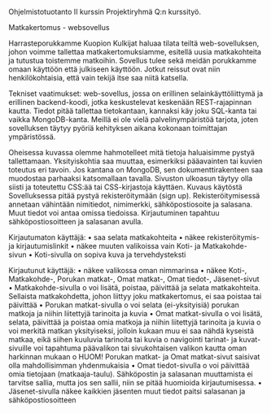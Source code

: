 Ohjelmistotuotanto II kurssin Projektiryhmä Q:n kurssityö.

Matkakertomus - websovellus

Harrasteporukkamme Kuopion Kulkijat haluaa tilata teiltä web-sovelluksen, johon voimme tallettaa matkakertomuksiamme, esitellä uusia matkakohteita ja tutustua toistemme matkoihin. Sovellus tulee sekä meidän porukkamme omaan käyttöön että julkiseen käyttöön. Jotkut reissut ovat niin henkilökohtaisia, että vain tekijä itse saa niitä katsella.

Tekniset vaatimukset: web-sovellus, jossa on erillinen selainkäyttöliittymä ja erillinen backend-koodi, jotka keskustelevat keskenään REST-rajapinnan kautta. Tiedot pitää tallettaa tietokantaan, kannaksi käy joku SQL-kanta tai vaikka MongoDB-kanta. Meillä ei ole vielä palvelinympäristöä tarjota, joten sovelluksen täytyy pyöriä kehityksen aikana kokonaan toimittajan ympäristössä.

Oheisessa kuvassa olemme hahmotelleet mitä tietoja haluaisimme pystyä tallettamaan. Yksityiskohtia saa muuttaa, esimerkiksi pääavainten tai kuvien toteutus eri tavoin. Jos kantana on MongoDB, sen dokumenttirakenteen saa muodostaa parhaaksi katsomallaan tavalla.
Sivuston ulkoasun täytyy olla siisti ja toteutettu CSS:ää tai CSS-kirjastoja käyttäen.
Kuvaus käytöstä
Sovelluksessa pitää pystyä rekisteröitymään (sign up). Rekisteröitymisessä annetaan vähintään nimitiedot, nimimerkki, sähköpostiosoite ja salasana. Muut tiedot voi antaa omissa tiedoissa.
Kirjautuminen tapahtuu sähköpostiosoitteen ja salasanan avulla.

Kirjautumaton käyttäjä:
•    saa selata matkakohteita
•    näkee rekisteröitymis- ja kirjautumislinkit
•    näkee muuten valikoissa vain Koti- ja Matkakohde-sivun
•    Koti-sivulla on sopiva kuva ja tervehdysteksti

Kirjautunut käyttäjä:
•    näkee valikossa oman nimmarinsa
•    näkee Koti-, Matkakohde-, Porukan matkat-, Omat matkat-, Omat tiedot-, Jäsenet-sivut
•    Matkakohde-sivulla
o    voi lisätä, poistaa, päivittää ja selata matkakohteita. Sellaista matkakohdetta, johon liittyy joku matkakertomus, ei saa poistaa tai päivittää
•    Porukan matkat-sivulla
o    voi selata (ei-yksityisiä) porukan matkoja ja niihin liitettyjä tarinoita ja kuvia
•    Omat matkat-sivulla
o    voi lisätä, selata, päivittää ja poistaa omia matkoja ja niihin liitettyjä tarinoita ja kuvia
o    voi merkitä matkan yksityiseksi, jolloin kukaan muu ei saa nähdä kyseistä matkaa, eikä siihen kuuluvia tarinoita tai kuvia
o    navigointi tarinat- ja kuvat-sivuille voi tapahtuma päävalikon tai sivukohtaisen valikon kautta oman harkinnan mukaan
o    HUOM! Porukan matkat- ja Omat matkat-sivut saisivat olla mahdollisimman yhdenmukaisia
•    Omat tiedot-sivulla
o    voi päivittää omia tietojaan (matkaaja-taulu). Sähköpostin ja salasanan muuttamista ei tarvitse sallia, mutta jos sen sallii, niin se pitää huomioida kirjautumisessa.
•    Jäsenet-sivulla näkee kaikkien jäsenten muut tiedot paitsi salasanan ja sähköpostiosoitteen
